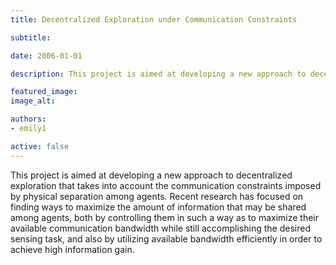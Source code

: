 ```yaml
---
title: Decentralized Exploration under Communication Constraints

subtitle:

date: 2006-01-01

description: This project is aimed at developing a new approach to decentralized exploration that takes into account the communication constraints imposed by physical separation among agents.

featured_image: 
image_alt: 

authors:
- emily1

active: false
---
```


This project is aimed at developing a new approach to decentralized exploration that takes into account the communication constraints imposed by physical separation among agents. Recent research has focused on finding ways to maximize the amount of information that may be shared among agents, both by controlling them in such a way as to maximize their available communication bandwidth while still accomplishing the desired sensing task, and also by utilizing available bandwidth efficiently in order to achieve high information gain. 